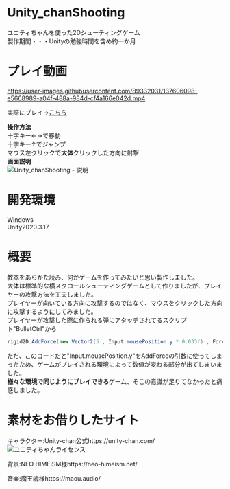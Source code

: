 # Unity_chanShooting
ユニティちゃんを使った2Dシューティングゲーム  
製作期間・・・Unityの勉強時間を含め約一か月

# プレイ動画  
https://user-images.githubusercontent.com/89332031/137606098-e5668989-a04f-488a-984d-cf4a166e042d.mp4  

実際にプレイ→[こちら](https://wataru199410.github.io/Unity_chanShooting/FlowerGirl/)  

**操作方法**  
十字キー←→で移動  
十字キー↑でジャンプ  
マウス左クリックで**大体**クリックした方向に射撃  
**画面説明**  
![Unity_chanShooting - 説明](https://user-images.githubusercontent.com/89332031/137606996-b3221d3f-84f7-4683-bc5e-615ddbcd54f1.png)

# 開発環境
Windows  
Unity2020.3.17  
# 概要
教本をあらかた読み、何かゲームを作ってみたいと思い製作しました。  
大体は標準的な横スクロールシューティングゲームとして作りましたが、プレイヤーの攻撃方法を工夫しました。  
プレイヤーが向いている方向に攻撃するのではなく、マウスをクリックした方向に攻撃するようにしてみました。  
プレイヤーが攻撃した際に作られる弾にアタッチされてるスクリプト"BulletCtrl"から  
```C#  
rigid2D.AddForce(new Vector2(5 , Input.mousePosition.y * 0.033f) , ForceMode2D.Impulse);//クリックしたあたりに弾が飛ぶようになる    
```  
ただ、このコードだと"Input.mousePosition.y"をAddForceの引数に使ってしまったため、ゲームがプレイされる環境によって数値が変わる部分が出てしまいました。  
**様々な環境で同じようにプレイできる**ゲーム、そこの意識が足りてなかったと痛感しました。  
# 素材をお借りしたサイト
キャラクター:Unity-chan公式https://unity-chan.com/  
![ユニティちゃんライセンス](http://unity-chan.com/images/imageLicenseLogo.png)  

背景:NEO HIMEISM様https://neo-himeism.net/  

音楽:魔王魂様https://maou.audio/
